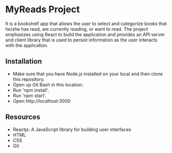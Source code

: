 # MyReads Project

It is a bookshelf app that allows the user to select and categorize books that he/she has read, are currently reading, or want to read. The project emphasizes using React to build the application and provides an API server and client library that is used to persist information as the user interacts with the application.

## Installation

+ Make sure that you have Node.js installed on your local and then clone this repository.
+ Open up Git Bash in this location.
+ Run 'npm install'.
+ Run 'npm start'.
+ Open http://localhost:3000

## Resources
+ Reactjs: A JavaScript library for building user interfaces
+ HTML
+ CSS
+ Git
